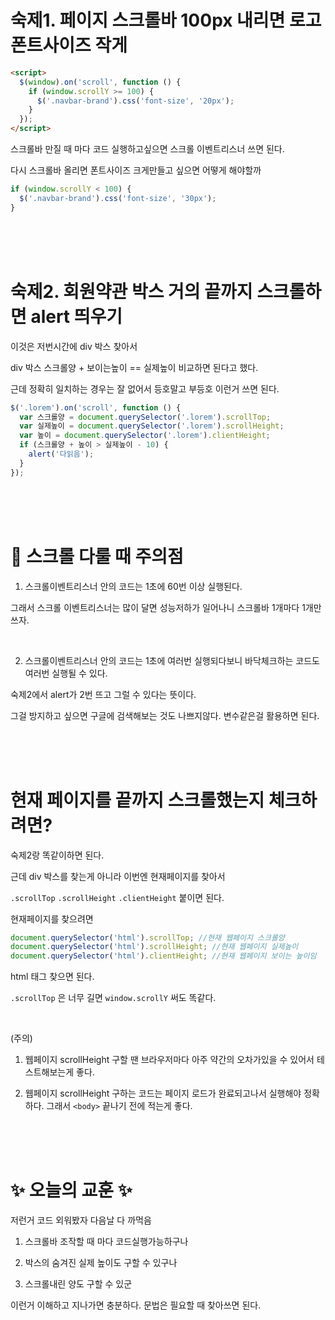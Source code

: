 # 숙제1. 페이지 스크롤바 100px 내리면 로고 폰트사이즈 작게

```html
<script>
  $(window).on('scroll', function () {
    if (window.scrollY >= 100) {
      $('.navbar-brand').css('font-size', '20px');
    }
  });
</script>
```

스크롤바 만질 때 마다 코드 실행하고싶으면 스크롤 이벤트리스너 쓰면 된다.

다시 스크롤바 올리면 폰트사이즈 크게만들고 싶으면 어떻게 해야할까

```js
if (window.scrollY < 100) {
  $('.navbar-brand').css('font-size', '30px');
}
```

<br>
<br>
<br>

# 숙제2. 회원약관 박스 거의 끝까지 스크롤하면 alert 띄우기

이것은 저번시간에 div 박스 찾아서

div 박스 스크롤양 + 보이는높이 == 실제높이 비교하면 된다고 했다.

근데 정확히 일치하는 경우는 잘 없어서 등호말고 부등호 이런거 쓰면 된다.

```js
$('.lorem').on('scroll', function () {
  var 스크롤양 = document.querySelector('.lorem').scrollTop;
  var 실제높이 = document.querySelector('.lorem').scrollHeight;
  var 높이 = document.querySelector('.lorem').clientHeight;
  if (스크롤양 + 높이 > 실제높이 - 10) {
    alert('다읽음');
  }
});
```

<br>
<br>
<br>

# 🚨 스크롤 다룰 때 주의점

1. 스크롤이벤트리스너 안의 코드는 1초에 60번 이상 실행된다.

그래서 스크롤 이벤트리스너는 많이 달면 성능저하가 일어나니 스크롤바 1개마다 1개만 쓰자.

<br>

2. 스크롤이벤트리스너 안의 코드는 1초에 여러번 실행되다보니 바닥체크하는 코드도 여러번 실행될 수 있다.

숙제2에서 alert가 2번 뜨고 그럴 수 있다는 뜻이다.

그걸 방지하고 싶으면 구글에 검색해보는 것도 나쁘지않다. 변수같은걸 활용하면 된다.

<br>
<br>
<br>

# 현재 페이지를 끝까지 스크롤했는지 체크하려면?

숙제2랑 똑같이하면 된다.

근데 div 박스를 찾는게 아니라 이번엔 현재페이지를 찾아서

`.scrollTop` `.scrollHeight` `.clientHeight` 붙이면 된다.

현재페이지를 찾으려면

```js
document.querySelector('html').scrollTop; //현재 웹페이지 스크롤양
document.querySelector('html').scrollHeight; //현재 웹페이지 실제높이
document.querySelector('html').clientHeight; //현재 웹페이지 보이는 높이임
```

html 태그 찾으면 된다.

`.scrollTop` 은 너무 길면 `window.scrollY` 써도 똑같다.

<br>

(주의)

1. 웹페이지 scrollHeight 구할 땐 브라우저마다 아주 약간의 오차가있을 수 있어서 테스트해보는게 좋다.

2. 웹페이지 scrollHeight 구하는 코드는 페이지 로드가 완료되고나서 실행해야 정확하다. 그래서 `<body>` 끝나기 전에 적는게 좋다.

<br>
<br>
<br>

# ✨ 오늘의 교훈 ✨

저런거 코드 외워봤자 다음날 다 까먹음

1. 스크롤바 조작할 때 마다 코드실행가능하구나

2. 박스의 숨겨진 실제 높이도 구할 수 있구나

3. 스크롤내린 양도 구할 수 있군

이런거 이해하고 지나가면 충분하다. 문법은 필요할 때 찾아쓰면 된다.

